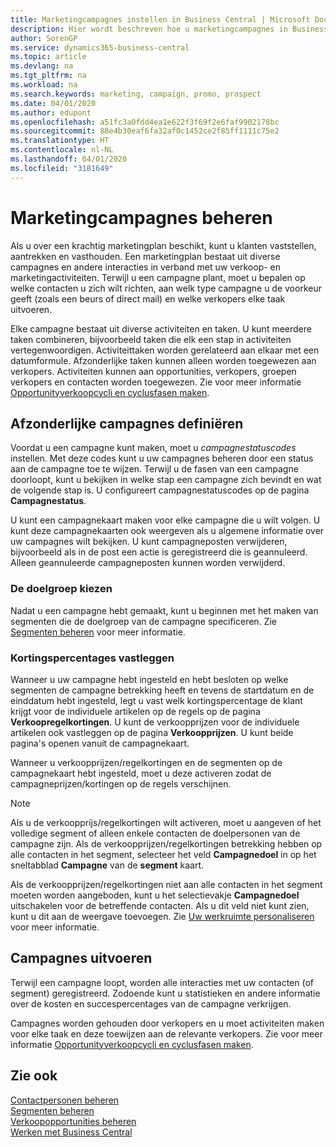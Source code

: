 ```yaml
---
title: Marketingcampagnes instellen in Business Central | Microsoft Docs
description: Hier wordt beschreven hoe u marketingcampagnes in Business Central instelt en uitvoert om prospects te vinden en aan te trekken en klanten vast te houden.
author: SorenGP
ms.service: dynamics365-business-central
ms.topic: article
ms.devlang: na
ms.tgt_pltfrm: na
ms.workload: na
ms.search.keywords: marketing, campaign, promo, prospect
ms.date: 04/01/2020
ms.author: edupont
ms.openlocfilehash: a51fc3a0fdd4ea1e622f3f69f2e6faf9902178bc
ms.sourcegitcommit: 88e4b30eaf6fa32af0c1452ce2f85ff1111c75e2
ms.translationtype: HT
ms.contentlocale: nl-NL
ms.lasthandoff: 04/01/2020
ms.locfileid: "3181649"
---
```

# <a name="managing-marketing-campaigns"></a>Marketingcampagnes beheren
Als u over een krachtig marketingplan beschikt, kunt u klanten vaststellen, aantrekken en vasthouden. Een marketingplan bestaat uit diverse campagnes en andere interacties in verband met uw verkoop- en marketingactiviteiten. Terwijl u een campagne plant, moet u bepalen op welke contacten u zich wilt richten, aan welk type campagne u de voorkeur geeft (zoals een beurs of direct mail) en welke verkopers elke taak uitvoeren.

Elke campagne bestaat uit diverse activiteiten en taken. U kunt meerdere taken combineren, bijvoorbeeld taken die elk een stap in activiteiten vertegenwoordigen. Activiteittaken worden gerelateerd aan elkaar met een datumformule. Afzonderlijke taken kunnen alleen worden toegewezen aan verkopers. Activiteiten kunnen aan opportunities, verkopers, groepen verkopers en contacten worden toegewezen. Zie voor meer informatie [Opportunityverkoopcycli en cyclusfasen maken](marketing-how-setup-opportunity-sales-cycles-stages.md).

## <a name="defining-individual-campaigns"></a>Afzonderlijke campagnes definiëren
Voordat u een campagne kunt maken, moet u *campagnestatuscodes* instellen. Met deze codes kunt u uw campagnes beheren door een status aan de campagne toe te wijzen. Terwijl u de fasen van een campagne doorloopt, kunt u bekijken in welke stap een campagne zich bevindt en wat de volgende stap is. U configureert campagnestatuscodes op de pagina **Campagnestatus**.

U kunt een campagnekaart maken voor elke campagne die u wilt volgen. U kunt deze campagnekaarten ook weergeven als u algemene informatie over uw campagnes wilt bekijken.
U kunt campagneposten verwijderen, bijvoorbeeld als in de post een actie is geregistreerd die is geannuleerd. Alleen geannuleerde campagneposten kunnen worden verwijderd.

### <a name="selecting-the-target-audience"></a>De doelgroep kiezen
Nadat u een campagne hebt gemaakt, kunt u beginnen met het maken van segmenten die de doelgroep van de campagne specificeren. Zie [Segmenten beheren](marketing-segments.md) voor meer informatie.

### <a name="registering-discount-percentages"></a>Kortingspercentages vastleggen
Wanneer u uw campagne hebt ingesteld en hebt besloten op welke segmenten de campagne betrekking heeft en tevens de startdatum en de einddatum hebt ingesteld, legt u vast welk kortingspercentage de klant krijgt voor de individuele artikelen op de regels op de pagina **Verkoopregelkortingen**. U kunt de verkoopprijzen voor de individuele artikelen ook vastleggen op de pagina **Verkoopprijzen**. U kunt beide pagina's openen vanuit de campagnekaart.

 Wanneer u verkoopprijzen/regelkortingen en de segmenten op de campagnekaart hebt ingesteld, moet u deze activeren zodat de campagneprijzen/kortingen op de regels verschijnen.

> [!NOTE]  
>   Als u de verkoopprijs/regelkortingen wilt activeren, moet u aangeven of het volledige segment of alleen enkele contacten de doelpersonen van de campagne zijn. Als de verkoopprijzen/regelkortingen betrekking hebben op alle contacten in het segment, selecteer het veld **Campagnedoel** in op het sneltabblad **Campagne** van de **segment** kaart.

Als de verkoopprijzen/regelkortingen niet aan alle contacten in het segment moeten worden aangeboden, kunt u het selectievakje **Campagnedoel** uitschakelen voor de betreffende contacten. Als u dit veld niet kunt zien, kunt u dit aan de weergave toevoegen. Zie [Uw werkruimte personaliseren](ui-personalization-user.md) voor meer informatie.

## <a name="conducting-campaigns"></a>Campagnes uitvoeren
Terwijl een campagne loopt, worden alle interacties met uw contacten (of segment) geregistreerd. Zodoende kunt u statistieken en andere informatie over de kosten en succespercentages van de campagne verkrijgen.

Campagnes worden gehouden door verkopers en u moet activiteiten maken voor elke taak en deze toewijzen aan de relevante verkopers. Zie voor meer informatie [Opportunityverkoopcycli en cyclusfasen maken](marketing-how-setup-opportunity-sales-cycles-stages.md).

## <a name="see-also"></a>Zie ook
[Contactpersonen beheren](marketing-contacts.md)  
[Segmenten beheren](marketing-segments.md)  
[Verkoopopportunities beheren](marketing-manage-sales-opportunities.md)  
[Werken met Business Central](ui-work-product.md)  
